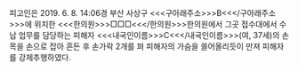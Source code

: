 피고인은 2019. 6. 8. 14:06경 부산 사상구 <<<구아래주소>>>B<<</구아래주소>>>에 위치한 <<<한의원>>>□□□<<</한의원>>>한의원에서 그곳 접수대에서 수납 업무를 담당하는 피해자 <<<내국인이름>>>C<<</내국인이름>>>(여, 37세)의 손목을 손으로 잡아 흔든 후 손가락 2개를 펴 피해자의 가슴을 쓸어올리듯이 만져 피해자를 강제추행하였다.